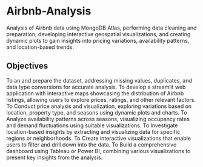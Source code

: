 # Airbnb-Analysis
Analysis of  Airbnb data using MongoDB Atlas, performing data cleaning and preparation, developing interactive geospatial visualizations, and creating dynamic plots to gain insights into pricing variations, availability patterns, and location-based trends. 

## Objectives

To an and prepare the dataset, addressing missing values, duplicates, and data type conversions for accurate analysis.
To develop a streamlit web application with interactive maps showcasing the distribution of Airbnb listings, allowing users to explore prices, ratings, and other relevant factors.
To Conduct price analysis and visualization, exploring variations based on location, property type, and seasons using dynamic plots and charts.
To Analyze availability patterns across seasons, visualizing occupancy rates and demand fluctuations using suitable visualizations.
To Investigate location-based insights by extracting and visualizing data for specific regions or neighborhoods.
To Create interactive visualizations that enable users to filter and drill down into the data.
To Build a comprehensive dashboard using Tableau or Power BI, combining various visualizations to present key insights from the analysis.

